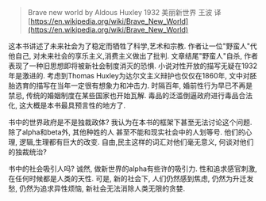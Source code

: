
> Brave new world by Aldous Huxley 1932
> 美丽新世界 王波 译
[https://en.wikipedia.org/wiki/Brave_New_World](https://en.wikipedia.org/wiki/Brave_New_World)

这本书讲述了未来社会为了稳定而牺牲了科学,艺术和宗教. 作者让一位"野蛮人"代他自己, 对未来社会的享乐主义,消费主义做出了批判. 文章结尾"野蛮人"自杀, 作者表现了一种旧思想即将被新社会制度消灭的恐惧. 小说对性开放的描写无疑在1932年是激进的. 考虑到Thomas Huxley为达尔文主义辩护也仅仅在1860年, 文中对胚胎选育的描写在当年一定很有想象力和冲击力.
时隔百年, 婚前性行为早已不再是禁忌, 传统的婚姻制度在某些国家也开始瓦解. 毒品的泛滥倒逼政府进行毒品合法化, 这大概是本书最具预言性的地方了.

书中的世界政府是不是独裁政体?
我认为在本书的框架下甚至无法讨论这个问题. 除了alpha和beta外, 其他种姓的人 甚至不能和现实社会中的人划等号. 他们的心理, 逻辑,生理都有巨大的改变. 自由,民主这样的词汇对他们毫无意义, 何谈对他们的独裁统治?

书中的社会吸引人吗?
诚然, 做新世界的alpha有些许的吸引力. 性和追求感官刺激, 在任何时候都是人类的天性. 可是, 新的社会下, 人们仍然感到焦虑, 仍然为升迁发愁, 仍然为追求异性烦恼, 新社会无法消除人类无限的贪婪.
<!--stackedit_data:
eyJoaXN0b3J5IjpbMzQ4MTg2MjkzLC02MDg1NjUyOTFdfQ==
-->